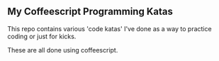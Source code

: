 ## My Coffeescript Programming Katas

This repo contains various 'code katas' I've done as a way to practice
coding or just for kicks.

These are all done using coffeescript.
